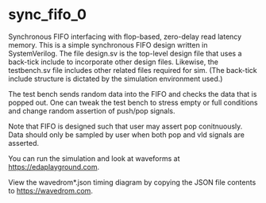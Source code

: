 # sync_fifo_0
Synchronous FIFO interfacing with flop-based, zero-delay read latency memory.
This is a simple synchronous FIFO design written in SystemVerilog.  The file design.sv is the top-level design file
that uses a back-tick include to incorporate other design files.  Likewise, the testbench.sv file includes other
related files required for sim.  (The back-tick include structure is dictated by the simulation environment used.)

The test bench sends random data into the FIFO and checks the data that is popped out.  One can tweak the test bench
to stress empty or full conditions and change random assertion of push/pop signals.

Note that FIFO is designed such that user may assert pop conitnuously.  Data should only be sampled by user when
both pop and vld signals are asserted.

You can run the simulation and look at waveforms at https://edaplayground.com.

View the wavedrom*.json timing diagram by copying the JSON file contents to https://wavedrom.com.

